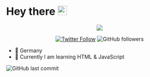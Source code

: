 # Hey there <img src="https://raw.githubusercontent.com/Butterkeks1000/butterkeks1000/main/wave.gif" width="25px">

<p align="center">
 <img src="https://readme-typing-svg.herokuapp.com?color=3442D9&size=24&center=true&lines=Servus">
</p>

<p align="center">
 <a href="https://twitter.com/butterkeks1000" alt="Twitter" title="Twitter">
  <img alt="Twitter Follow" src="https://img.shields.io/twitter/follow/butterkeks1000?color=%2300a2f5&label=Twitter&logo=Twitter&logoColor=%23ffffff&style=for-the-badge"></a>
 <img alt="GitHub followers" src="https://img.shields.io/github/followers/butterkeks1000?color=954c9b&label=Follower&logo=Github&style=for-the-badge">
</p>

- 📍 Germany
- 🌱 Currently I am learning HTML & JavaScript

<img alt="GitHub last commit" src="https://img.shields.io/github/last-commit/Butterkeks1000/butterkeks1000?label=LAST%20UPDATED&style=for-the-badge">
